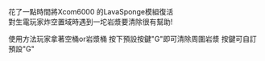 花了一點時間將Xcom6000 的LavaSponge模組復活  
對生電玩家炸空置域時遇到一坨岩漿要清除很有幫助!

使用方法玩家拿著空桶or岩漿桶
按下預設按鍵"G"即可清除周圍岩漿
按鍵可自訂預設"G"

